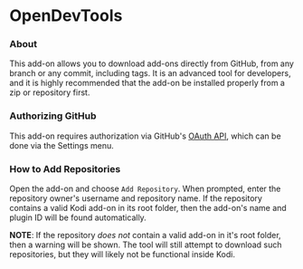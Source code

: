 # OpenDevTools

### About
This add-on allows you to download add-ons directly from GitHub, from any branch or any commit, including tags.
It is an advanced tool for developers, and it is highly recommended that the add-on be installed properly from a zip or repository first.


### Authorizing GitHub
This add-on requires authorization via GitHub's [OAuth API](https://docs.github.com/en/enterprise-server@3.0/developers/apps/authorizing-oauth-apps#directing-users-to-review-their-access), which can be done via the Settings menu.


### How to Add Repositories
Open the add-on and choose `Add Repository`. When prompted, enter the repository owner's username and repository name.
If the repository contains a valid Kodi add-on in its root folder, then the add-on's name and plugin ID will be found automatically.

**NOTE**: If the repository *does not* contain a valid add-on in it's root folder, then a warning will be shown. The tool will still attempt to
download such repositories, but they will likely not be functional inside Kodi.
